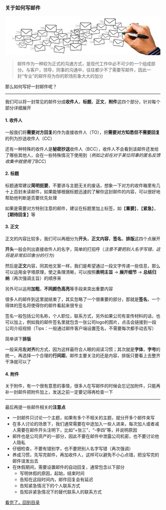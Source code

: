 ### 关于如何写邮件

![mail-1.png](/static/img/mail-1.png)

>邮件作为一种较为正式的沟通方式，是现代工作中必不可少的一个组成部分。与客户，领导，同事的沟通中，往往都少不了需要写邮件，因此一封“专业”的邮件将为你的职场形象大大的加分

那么如何写好一封邮件呢？

---

我们可以将一封常见的邮件分成**收件人**，**标题**，**正文**，**附件**这四个部分，针对每个部分详细展开

#### 1. 收件人

一般我们将**需要对方回复**的作为直接收件人（TO），把**需要对方知悉但不需要回复**的列为抄送收件人（CC）

还有一种特殊的收件人是**秘密抄送**收件人（BCC），收件人不会看到该邮件还发给了哪些其他人，会在一些特殊情况下使用到（*例如之前在对于某位同事的匿名反馈收集中就使用了BCC*）

#### 2. 标题

标题通常建议**简明扼要**，不要讲与主题无关的废话，想象一下对方的收件箱里有几十上百封未读邮件，如果能够根据标题迅速的了解你这封邮件的内容，可以很好地帮助他判断是否要优先处理

如果是需要对方特别注意的邮件，建议在标题里加上标签，如【**重要**】，【**紧急**】，【**期待回复**】等

#### 3. 正文

正文的内容比较多，我们可以再细分为**开头**，**正文内容**，**签名**，**排版**这四个点展开

**开头**一般会列出直接收件人的名字，简单的打招呼（*注意不要把别人名字写错，这将是非常扣印象分的行为*）

然后是**正文**内容，同其他文案一样，我们是希望通过一段文字传递一些信息，那么可以运用金字塔原理，使之条理清晰，可以按照**表明主旨** -> **展开细节** -> **总结归纳**（再次强调主旨）的顺序来<br/>

另外可以运用**加粗**，**不同颜色高亮**等手段来突出重要内容

很多人的邮件到这里就结束了，其实忽略了一个很重要的部分，那就是**签名**，一个得体的签名将使得你的邮件看起来很专业

签名一般包括公司名称，个人职位，联系方式，另外如果公司有宣传材料的话，也可以加上，例如我的邮件签名里就包含一张公司logo的图片，点击会链接到一段公司介绍视频（Tips：一般通过邮件客户端设置签名，不需要每次都手动去写）

简单讲下**排版**

一般采用**左对齐**的方式，因为这样最符合人眼的阅读习惯；其次就是**字体**，**字号**的统一，再选择一个合理的**行间距**，邮件主要关注的还是内容，排版只要看上去整齐干净就可以了

#### 4. 附件

关于附件，有一个很有意思的事情，很多人在写邮件的时候会忘记加附件，只能再补一封邮件把附件加上，发送之前一定要记得再检查一下

---

最后再提一些邮件相关的**注意点**

- 一封邮件只讨论一个主题，如果有多个不相关的主题，就分开多个邮件来写
- 在多人讨论的场景下，我们通常需要在中途加入一些人进来，每次加人或者减人需要在邮件开头注明下，比如“+张三”，“-李四”等，并说明原因
- 邮件也是公司资产的一部分，因此不要在邮件中泄露公司机密，也不要讨论他人隐私
- 仔细检查，不要有错别字，也不要把别人名字写错（再次强调）
- 养成习惯，先写完邮件，再加收件人，这样可以避免不小心点错，把没写完的邮件误发出去
- 在休假期间，需要设置邮件的自动回复，通常包含以下部分
	- 写明休假的原因，起始，结束时间
	- 告知在这段时间内，邮件回复会有延迟
	- 告知紧急情况下的个人联系方式
	- 告知非紧急情况下的替代联系人的联系方式
	

[看完了，回到目录](https://github.com/wangxinbo1987/notes)